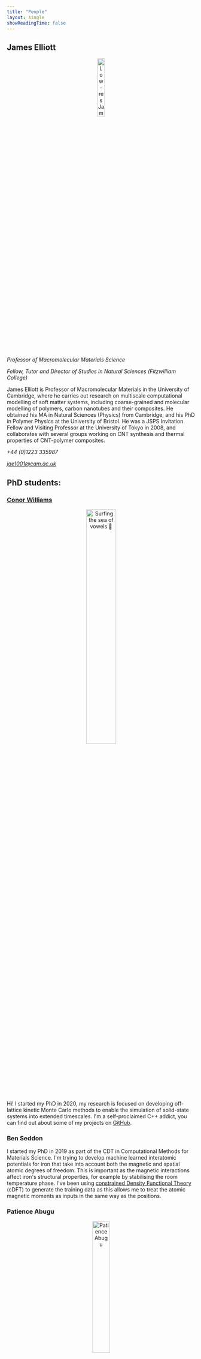 ```yaml
---
title: "People"
layout: single
showReadingTime: false
---
```


## James Elliott

<p align="center">
  <img src="jameselliott.jpg" alt="Low-res James" width=20%/>
</p>

*Professor of Macromolecular Materials Science*

*Fellow, Tutor and Director of Studies in Natural Sciences (Fitzwilliam College)*

James Elliott is Professor of Macromolecular Materials in the University of Cambridge, where he carries out research on multiscale computational modelling of soft matter systems, including coarse-grained and molecular modelling of polymers, carbon nanotubes and their composites. He obtained his MA in Natural Sciences (Physics) from Cambridge, and his PhD in Polymer Physics at the University of Bristol. He was a JSPS Invitation Fellow and Visiting Professor at the University of Tokyo in 2008, and collaborates with several groups working on CNT synthesis and thermal properties of CNT-polymer composites.

*+44 (0)1223 335987*

*jae1001@cam.ac.uk*

<!-- ## Post-docs -->

## PhD students:

### [Conor Williams](https://conorwilliams.github.io/)

<p align="center">
  <img src="conor.jpg" alt="Surfing the sea of vowels 🌊" width=40%/>
</p>

Hi! I started my PhD in 2020, my research is focused on developing off-lattice kinetic Monte Carlo methods to enable the simulation of solid-state systems into extended timescales. I'm a self-proclaimed C++ addict, you can find out about some of my projects on [GitHub](https://github.com/ConorWilliams).

### Ben Seddon

I started my PhD in 2019 as part of the CDT in Computational Methods for Materials Science. I'm trying to develop machine learned interatomic potentials for iron that take into account both the magnetic and spatial atomic degrees of freedom. This is important as the magnetic interactions affect iron's structural properties, for example by stabilising the room temperature phase. I've been using [constrained Density Functional Theory](https://pubs.acs.org/doi/10.1021/acs.jctc.2c00673) (cDFT) to generate the training data as this allows me to treat the atomic magnetic moments as inputs in the same way as the positions.

### Patience Abugu

<p align="center">
  <img src="patience.jpg" alt="Patience Abugu" width=30%/>
</p>

I had my undergraduate degree at the University of Nigeria, Nsukka, where I studied Pure and Industrial Chemistry. After this, I undertook an Erasmus Mundus joint master degree course in <a href="https://master-cne.eu/"> Chemical Nanoengineering </a> with semester rotations in France, Poland and Italy. My master thesis was based on the chemical functionalisation of nanosilica with aminosilane in supercritical carbon dioxide for the preparation of starch-nanosilica composites. My PhD at the University of Cambridge started in October 2022 and I am investigating cellulose nanofibers (CNF) from lignocellulosic biomass, their chemical modification and blends with other biomaterials such as proteins. Ultimately, the aim is to develop bio-based plastic materials with comparable mechanical and gas barrier properties to oil-based plastics used in food packaging. The bio-based plastics will have the added advantage of being biodegradable and/or compostable at the end of their useful life.

### Thomas Højlund-Dodd

<p align="center">
  <img src="thomas.jpg" alt="Thomas Højlund-Dodd" width=30%/>
</p>

Before arriving at Cambridge, I completed an MSc in the study of Energy Systems at the University of Oxford, where I wrote my thesis on the modelling of hybrid renewable energy systems and their integration with hydrogen electrolysers. This followed three years at the University of Manchester where I obtained my BSc in Environmental Science; specialising in the geochemical modelling of interactions between low-temperature fluids and high-strength rock. As part of Cambridge’s AI4ER CDT programme’s 2021 cohort, I finished my first-year MRes with a project on the optimisation of carbon mineralisation in basaltic rock using a sequence of reactive transport model simulation, gradient boosted decision tree emulation, and Bayesian optimisation. Moving from the Department of Earth Sciences to the Department of Materials Science and Metallurgy for my PhD, I currently study the potential for Bayesian optimisation to accelerate the development of sustainable properties in thermoset plastic materials. Current work is split between looking at improvements to recyclability as well as increasing the quantities of sustainably derived feedstocks used.

### Danny van der Haven

<p align="center">
  <img src="Danny.jpg" alt="Danny van der Haven" width=30%/>
</p>

I currently study the compaction of pharmaceutical powders in close collaboration with Novo Nordisk. The majority of my work is computational, focusing on the use and development of numerical methods such as the finite element method (FEM) and discrete element method (DEM). I eventually hope to create a full-scale model of powder compaction that can be parameterised bottom-up by using single-particle data. Before my PhD, I completed the MPhil in Scientific Computing here in Cambridge. Before coming to Cambridge, I did a bachelors in Biomedical Engineering and a master's in Chemical Engineering at Eindhoven University of Technology, mainly focusing on soft matter physics and chemistry.

### Jokūbas Pelanskis

<p align="center">
  <img src="jacob.png" alt="Jokubas Pelanskis" width=30%/>
</p>

I joined the group in 2021 as part of the CDT in Computational Methods for Materials Science. My work focuses on using coarse-grained mesoscale (many-body dissipative particle dynamics) simulations to understand thin ionomer (Nafion) layers up to ~10nm. Such structures are found in hydrogen fuel cells (the catalyst layer). Better understanding of thin ionomer films is needed in order to reduce the amount of expensive platinum catalyst used in the fuel cells without sacrificing the efficiency. The first step of the project and the main focus of my first year has been to find the best set of MDPD model parameters that describe the system at hand. Eventually, I hope to build a full coarse-grained simulation of thin ionomer films which will allow me to investigate various membrane properties such as diffusivity and topological properties. The project is done in callaboration with Johnson Matthey. Before joining the group, I did my integrated master's degree in Natural Sciences at the University of Cambridge where in later years I specialised in Physics and quantum mechanics.

### Ghanshyam Hirani

<p align="center">
  <img src="Ghan.jpeg" alt="Ghanshyam Hirani" width=30%/>
</p>

Hola! Bonjour! Ciao! 你好! I started my PhD in 2020. My project investigates the reinforcing effects of adding graphene nanoplatlets (GNPs) to mechanically recycled polypropylene (rPP) as a method to ameliorate the effects of degradation and recover some of the properties relative to virgin PP (vPP), and provide a mechanistic understanding of the evolution of behaviour within the polymer matrix. Prior to this, I completed an MRes in Graphene Technology at the Department of Engineering here at Cambridge, focusing on the design and fabrication of non-invasive glucose monitoring for diabetes patients using novel graphene-based co-planar waveguide microsensors. I also researched sustainable production methods of multilayer graphene using cellulose nanocrystals in collaboration with the Department of Chemistry. Before Cambridge, I completed a BSc (Hons) in Chemistry and Biomedicine from King's College London. My 3rd year chemistry project looked into electrochemical energy conversion and storage, focusing on hydrogen fuel cells and batteries, and my 3rd year biomedicine project looked into the synthesis and in-vitro testing of various classes of transition metal anti-cancer drugs. I undertooked an MSc in Renewable Energy systems at UCL where I worked on the design and fabrication of ultra-low cost microbial fuel cells (MFCs) for simultaneous wastewater remediation and power generation. Following this, I worked as a visiting researcher at UCL's Department of Environmental Engineering specifically looking into microstructural control of low-cost MFC electrodes and ceramic membranes, and designed pilot scale models for wastewater remediation for implementation in rural Brazilian communities.

###
<p align="center">
  <img src="Jing.jpg" alt="Jing Wang" width=30%/>
</p>

I am currently a postdoctoral research associate in smart cellulose nanofibril films in the group of Prof. James A. Elliott, closely collaborating with Prof. Paul Dupree and Prof. Jonathan M. Cullen for the Smart Sustainable Packaging from Plants (S2UPPlant, NERC) project at the University of Cambridge. I obtained my PhD degree in sustainable energy nanomaterials from the University of Bristol (2018-2022) under the supervision of Prof. Stephen J. Eichhorn, in close collaboration with Prof. Magda Titirici at Imperial College London. My PhD research focused on developing sustainable cellulose nanocrystals-based nanocomposites as electrodes and separators for next-generation energy storage technologies. Moreover, I completed an MSc degree in Advanced Composites at the University of Bristol (2017-2018), researching toughened composites using electrospun cellulose nanocrystals/polyetherimide nanofibrous interleaves.
